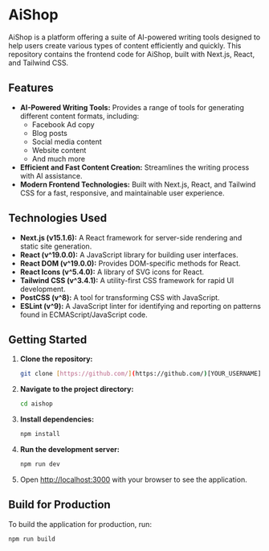 # AiShop

AiShop is a platform offering a suite of AI-powered writing tools designed to help users create various types of content efficiently and quickly. This repository contains the frontend code for AiShop, built with Next.js, React, and Tailwind CSS.

## Features

*   **AI-Powered Writing Tools:** Provides a range of tools for generating different content formats, including:
    *   Facebook Ad copy
    *   Blog posts
    *   Social media content
    *   Website content
    *   And much more
*   **Efficient and Fast Content Creation:** Streamlines the writing process with AI assistance.
*   **Modern Frontend Technologies:** Built with Next.js, React, and Tailwind CSS for a fast, responsive, and maintainable user experience.

## Technologies Used

*   **Next.js (v15.1.6):** A React framework for server-side rendering and static site generation.
*   **React (v^19.0.0):** A JavaScript library for building user interfaces.
*   **React DOM (v^19.0.0):** Provides DOM-specific methods for React.
*   **React Icons (v^5.4.0):** A library of SVG icons for React.
*   **Tailwind CSS (v^3.4.1):** A utility-first CSS framework for rapid UI development.
*   **PostCSS (v^8):** A tool for transforming CSS with JavaScript.
*   **ESLint (v^9):** A JavaScript linter for identifying and reporting on patterns found in ECMAScript/JavaScript code.

## Getting Started

1.  **Clone the repository:**

    ```bash
    git clone [https://github.com/](https://github.com/)[YOUR_USERNAME]/[YOUR_REPOSITORY_NAME].git
    ```

2.  **Navigate to the project directory:**

    ```bash
    cd aishop
    ```

3.  **Install dependencies:**

    ```bash
    npm install
    ```

4.  **Run the development server:**

    ```bash
    npm run dev
    ```

5.  Open [http://localhost:3000](http://localhost:3000) with your browser to see the application.

## Build for Production

To build the application for production, run:

```bash
npm run build